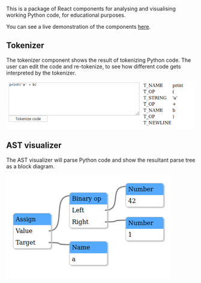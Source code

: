 This is a package of React components for analysing and visualising working Python code,
for educational purposes.

You can see a live demonstration of the components
[here](https://python-code-analyzer.aws.asymptotic.co.uk/storybook/index.html).

## Tokenizer

The tokenizer component shows the result of tokenizing Python code. The
user can edit the code and re-tokenize, to see how different code gets
interpreted by the tokenizer.

![Tokenizer screenshot](docs/screenshots/tokenizer1.png)

## AST visualizer

The AST visualizer will parse Python code and show the resultant parse
tree as a block diagram.

![AST screenshot](docs/screenshots/ast1.png)
